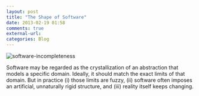 ```yaml
---
layout: post
title: "The Shape of Software"
date: 2013-02-19 01:58
comments: true
external-url:
categories: Blog
---
```


![software-incompleteness](http://skyservers.org/~bytter/software-incompleteness.png)

Software may be regarded as the crystallization of an abstraction that models a specific domain. Ideally, it should match the exact limits of that domain. But in practice (i) those limits are fuzzy, (ii) software often imposes an artificial, unnaturally rigid structure, and (iii) reality itself keeps changing.
